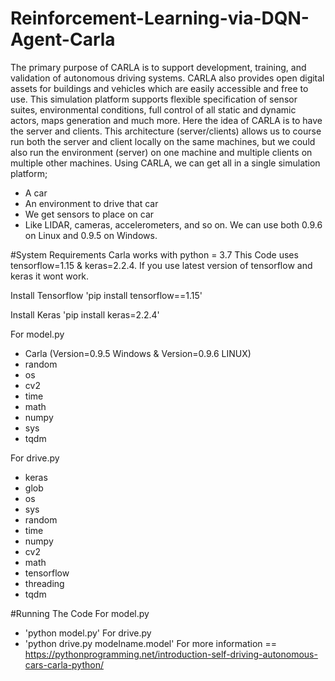 # Reinforcement-Learning-via-DQN-Agent-Carla
The primary purpose of CARLA is to support development, training, and validation of autonomous driving systems.
CARLA also provides open digital assets for buildings and vehicles which are easily accessible and free to use. This simulation platform supports flexible specification of sensor suites, environmental conditions, full control of all static and dynamic actors, maps generation and much more.
Here the idea of CARLA is to have the server and clients. This architecture (server/clients) allows us to course run both the server and client locally on the same machines, but we could also run the environment (server) on one machine and multiple clients on multiple other machines.
Using CARLA, we can get all in a single simulation platform;
- A car
- An environment to drive that car
- We get sensors to place on car
- Like LIDAR, cameras, accelerometers, and so on.
We can use both 0.9.6 on Linux and 0.9.5 on Windows.

#System Requirements
Carla works with python = 3.7
This Code uses tensorflow=1.15 & keras=2.2.4. If you use latest version of tensorflow and keras it wont work.

Install Tensorflow
'pip install tensorflow==1.15'

Install Keras
'pip install keras=2.2.4'

For model.py
- Carla (Version=0.9.5 Windows & Version=0.9.6 LINUX)
- random
- os
- cv2
- time
- math
- numpy
- sys
- tqdm

For drive.py
- keras
- glob 
- os
- sys
- random
- time
- numpy
- cv2
- math
- tensorflow
- threading
- tqdm

#Running The Code
For model.py
- 'python model.py'
For drive.py
- 'python drive.py modelname.model'
For more information == https://pythonprogramming.net/introduction-self-driving-autonomous-cars-carla-python/
